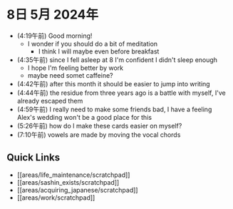 # 8日 5月 2024年
- (4:19午前) Good morning!
  - I wonder if you should do a bit of meditation
    - I think I will maybe even before breakfast
- (4:35午前) since I fell asleep at 8 I'm confident I didn't sleep enough
  - I hope I'm feeling better by work
  - maybe need somet caffeine?
- (4:42午前) after this month it should be easier to jump into writing
- (4:44午前) the residue from three years ago is a battle with myself, I've already escaped them
- (4:59午前) I really need to make some friends bad, I have a feeling Alex's wedding won't be a good place for this
- (5:26午前) how do I make these cards easier on myself?
- (7:10午前) vowels are made by moving the vocal chords





 



## Quick Links
- [[areas/life_maintenance/scratchpad]]
- [[areas/sashin_exists/scratchpad]]
- [[areas/acquiring_japanese/scratchpad]]
- [[areas/work/scratchpad]]

